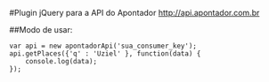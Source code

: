 #Plugin jQuery para a API do Apontador
<http://api.apontador.com.br>

##Modo de usar:

    var api = new apontadorApi('sua_consumer_key');
    api.getPlaces({'q' : 'Uziel' }, function(data) {
        console.log(data);
    });